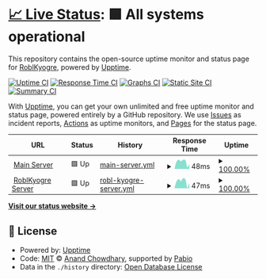 # [📈 Live Status](https://status.craftingcomrades.net): <!--live status--> **🟩 All systems operational**

This repository contains the open-source uptime monitor and status page for [RoblKyogre](https://roblkyogre.craftingcomrades.net), powered by [Upptime](https://github.com/upptime/upptime).

[![Uptime CI](https://github.com/RoblKyogre/uptime/workflows/Uptime%20CI/badge.svg)](https://github.com/RoblKyogre/uptime/actions?query=workflow%3A%22Uptime+CI%22)
[![Response Time CI](https://github.com/RoblKyogre/uptime/workflows/Response%20Time%20CI/badge.svg)](https://github.com/RoblKyogre/uptime/actions?query=workflow%3A%22Response+Time+CI%22)
[![Graphs CI](https://github.com/RoblKyogre/uptime/workflows/Graphs%20CI/badge.svg)](https://github.com/RoblKyogre/uptime/actions?query=workflow%3A%22Graphs+CI%22)
[![Static Site CI](https://github.com/RoblKyogre/uptime/workflows/Static%20Site%20CI/badge.svg)](https://github.com/RoblKyogre/uptime/actions?query=workflow%3A%22Static+Site+CI%22)
[![Summary CI](https://github.com/RoblKyogre/uptime/workflows/Summary%20CI/badge.svg)](https://github.com/RoblKyogre/uptime/actions?query=workflow%3A%22Summary+CI%22)

With [Upptime](https://upptime.js.org), you can get your own unlimited and free uptime monitor and status page, powered entirely by a GitHub repository. We use [Issues](https://github.com/RoblKyogre/uptime/issues) as incident reports, [Actions](https://github.com/RoblKyogre/uptime/actions) as uptime monitors, and [Pages](https://status.craftingcomrades.net) for the status page.

<!--start: status pages-->
<!-- This summary is generated by Upptime (https://github.com/upptime/upptime) -->
<!-- Do not edit this manually, your changes will be overwritten -->
<!-- prettier-ignore -->
| URL | Status | History | Response Time | Uptime |
| --- | ------ | ------- | ------------- | ------ |
| <img alt="" src="https://icons.duckduckgo.com/ip3/null.ico" height="13"> [Main Server](craftingcomrades.net) | 🟩 Up | [main-server.yml](https://github.com/RoblKyogre/uptime/commits/HEAD/history/main-server.yml) | <details><summary><img alt="Response time graph" src="./graphs/main-server/response-time-week.png" height="20"> 48ms</summary><br><a href="https://status.craftingcomrades.net/history/main-server"><img alt="Response time 47" src="https://img.shields.io/endpoint?url=https%3A%2F%2Fraw.githubusercontent.com%2FRoblKyogre%2Fuptime%2FHEAD%2Fapi%2Fmain-server%2Fresponse-time.json"></a><br><a href="https://status.craftingcomrades.net/history/main-server"><img alt="24-hour response time 52" src="https://img.shields.io/endpoint?url=https%3A%2F%2Fraw.githubusercontent.com%2FRoblKyogre%2Fuptime%2FHEAD%2Fapi%2Fmain-server%2Fresponse-time-day.json"></a><br><a href="https://status.craftingcomrades.net/history/main-server"><img alt="7-day response time 48" src="https://img.shields.io/endpoint?url=https%3A%2F%2Fraw.githubusercontent.com%2FRoblKyogre%2Fuptime%2FHEAD%2Fapi%2Fmain-server%2Fresponse-time-week.json"></a><br><a href="https://status.craftingcomrades.net/history/main-server"><img alt="30-day response time 50" src="https://img.shields.io/endpoint?url=https%3A%2F%2Fraw.githubusercontent.com%2FRoblKyogre%2Fuptime%2FHEAD%2Fapi%2Fmain-server%2Fresponse-time-month.json"></a><br><a href="https://status.craftingcomrades.net/history/main-server"><img alt="1-year response time 47" src="https://img.shields.io/endpoint?url=https%3A%2F%2Fraw.githubusercontent.com%2FRoblKyogre%2Fuptime%2FHEAD%2Fapi%2Fmain-server%2Fresponse-time-year.json"></a></details> | <details><summary><a href="https://status.craftingcomrades.net/history/main-server">100.00%</a></summary><a href="https://status.craftingcomrades.net/history/main-server"><img alt="All-time uptime 99.32%" src="https://img.shields.io/endpoint?url=https%3A%2F%2Fraw.githubusercontent.com%2FRoblKyogre%2Fuptime%2FHEAD%2Fapi%2Fmain-server%2Fuptime.json"></a><br><a href="https://status.craftingcomrades.net/history/main-server"><img alt="24-hour uptime 100.00%" src="https://img.shields.io/endpoint?url=https%3A%2F%2Fraw.githubusercontent.com%2FRoblKyogre%2Fuptime%2FHEAD%2Fapi%2Fmain-server%2Fuptime-day.json"></a><br><a href="https://status.craftingcomrades.net/history/main-server"><img alt="7-day uptime 100.00%" src="https://img.shields.io/endpoint?url=https%3A%2F%2Fraw.githubusercontent.com%2FRoblKyogre%2Fuptime%2FHEAD%2Fapi%2Fmain-server%2Fuptime-week.json"></a><br><a href="https://status.craftingcomrades.net/history/main-server"><img alt="30-day uptime 97.58%" src="https://img.shields.io/endpoint?url=https%3A%2F%2Fraw.githubusercontent.com%2FRoblKyogre%2Fuptime%2FHEAD%2Fapi%2Fmain-server%2Fuptime-month.json"></a><br><a href="https://status.craftingcomrades.net/history/main-server"><img alt="1-year uptime 99.32%" src="https://img.shields.io/endpoint?url=https%3A%2F%2Fraw.githubusercontent.com%2FRoblKyogre%2Fuptime%2FHEAD%2Fapi%2Fmain-server%2Fuptime-year.json"></a></details>
| <img alt="" src="https://icons.duckduckgo.com/ip3/null.ico" height="13"> [RoblKyogre Server](roblkyogre.craftingcomrades.net) | 🟩 Up | [robl-kyogre-server.yml](https://github.com/RoblKyogre/uptime/commits/HEAD/history/robl-kyogre-server.yml) | <details><summary><img alt="Response time graph" src="./graphs/robl-kyogre-server/response-time-week.png" height="20"> 47ms</summary><br><a href="https://status.craftingcomrades.net/history/robl-kyogre-server"><img alt="Response time 48" src="https://img.shields.io/endpoint?url=https%3A%2F%2Fraw.githubusercontent.com%2FRoblKyogre%2Fuptime%2FHEAD%2Fapi%2Frobl-kyogre-server%2Fresponse-time.json"></a><br><a href="https://status.craftingcomrades.net/history/robl-kyogre-server"><img alt="24-hour response time 48" src="https://img.shields.io/endpoint?url=https%3A%2F%2Fraw.githubusercontent.com%2FRoblKyogre%2Fuptime%2FHEAD%2Fapi%2Frobl-kyogre-server%2Fresponse-time-day.json"></a><br><a href="https://status.craftingcomrades.net/history/robl-kyogre-server"><img alt="7-day response time 47" src="https://img.shields.io/endpoint?url=https%3A%2F%2Fraw.githubusercontent.com%2FRoblKyogre%2Fuptime%2FHEAD%2Fapi%2Frobl-kyogre-server%2Fresponse-time-week.json"></a><br><a href="https://status.craftingcomrades.net/history/robl-kyogre-server"><img alt="30-day response time 53" src="https://img.shields.io/endpoint?url=https%3A%2F%2Fraw.githubusercontent.com%2FRoblKyogre%2Fuptime%2FHEAD%2Fapi%2Frobl-kyogre-server%2Fresponse-time-month.json"></a><br><a href="https://status.craftingcomrades.net/history/robl-kyogre-server"><img alt="1-year response time 48" src="https://img.shields.io/endpoint?url=https%3A%2F%2Fraw.githubusercontent.com%2FRoblKyogre%2Fuptime%2FHEAD%2Fapi%2Frobl-kyogre-server%2Fresponse-time-year.json"></a></details> | <details><summary><a href="https://status.craftingcomrades.net/history/robl-kyogre-server">100.00%</a></summary><a href="https://status.craftingcomrades.net/history/robl-kyogre-server"><img alt="All-time uptime 99.99%" src="https://img.shields.io/endpoint?url=https%3A%2F%2Fraw.githubusercontent.com%2FRoblKyogre%2Fuptime%2FHEAD%2Fapi%2Frobl-kyogre-server%2Fuptime.json"></a><br><a href="https://status.craftingcomrades.net/history/robl-kyogre-server"><img alt="24-hour uptime 100.00%" src="https://img.shields.io/endpoint?url=https%3A%2F%2Fraw.githubusercontent.com%2FRoblKyogre%2Fuptime%2FHEAD%2Fapi%2Frobl-kyogre-server%2Fuptime-day.json"></a><br><a href="https://status.craftingcomrades.net/history/robl-kyogre-server"><img alt="7-day uptime 100.00%" src="https://img.shields.io/endpoint?url=https%3A%2F%2Fraw.githubusercontent.com%2FRoblKyogre%2Fuptime%2FHEAD%2Fapi%2Frobl-kyogre-server%2Fuptime-week.json"></a><br><a href="https://status.craftingcomrades.net/history/robl-kyogre-server"><img alt="30-day uptime 100.00%" src="https://img.shields.io/endpoint?url=https%3A%2F%2Fraw.githubusercontent.com%2FRoblKyogre%2Fuptime%2FHEAD%2Fapi%2Frobl-kyogre-server%2Fuptime-month.json"></a><br><a href="https://status.craftingcomrades.net/history/robl-kyogre-server"><img alt="1-year uptime 99.99%" src="https://img.shields.io/endpoint?url=https%3A%2F%2Fraw.githubusercontent.com%2FRoblKyogre%2Fuptime%2FHEAD%2Fapi%2Frobl-kyogre-server%2Fuptime-year.json"></a></details>

<!--end: status pages-->

[**Visit our status website →**](https://status.craftingcomrades.net)

## 📄 License

- Powered by: [Upptime](https://github.com/upptime/upptime)
- Code: [MIT](./LICENSE) © [Anand Chowdhary](https://anandchowdhary.com), supported by [Pabio](https://pabio.com)
- Data in the `./history` directory: [Open Database License](https://opendatacommons.org/licenses/odbl/1-0/)
